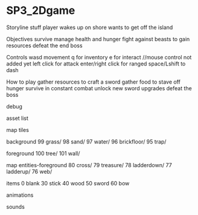 # SP3_2Dgame

Storyline
stuff
player wakes up on shore
wants to get off the island

Objectives
survive
manage health and hunger
fight against beasts to gain resources
defeat the end boss


Controls
wasd movement
q for inventory
e for interact
//mouse control not added yet
left click for attack
enter/right click for ranged
space/Lshift to dash

How to play
gather resources to craft a sword
gather food to stave off hunger
survive in constant combat
unlock new sword upgrades
defeat the boss






debug


asset list

map tiles

background
99 grass/
98 sand/
97 water/
96 brickfloor/
95 trap/

foreground
100 tree/
101 wall/

map entities-foreground
80 cross/
79 treasure/
78 ladderdown/
77 ladderup/
76 web/

items
0 blank
30 stick
40 wood
50 sword
60 bow

animations

sounds


